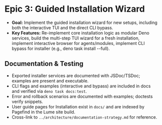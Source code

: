 # **Epic 3: Guided Installation Wizard**  

* **Goal:** Implement the guided installation wizard for new setups, including both the interactive TUI and the direct CLI bypass.  
* **Key Features:** Re-implement core installation logic as modular Deno services, build the multi-step TUI wizard for a fresh installation, implement interactive browser for agents/modules, implement CLI bypass for installer (e.g., deno task install \--full).  

## Documentation & Testing

* Exported installer services are documented with JSDoc/TSDoc; examples are present and executable.
* CLI flags and examples (interactive and bypass) are included in docs and verified via `deno task docs:test`.
* Error and rollback scenarios are documented with examples; doctests verify snippets.
* User guide pages for Installation exist in `docs/` and are indexed by Pagefind in the Lume site build.
* Cross-link to `../architecture/documentation-strategy.md` for reference.
